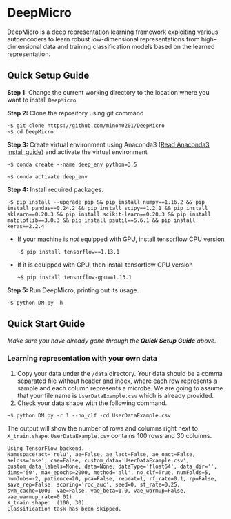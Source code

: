 # DeepMicro
DeepMicro is a deep representation learning framework exploiting various autoencoders to learn robust low-dimensional representations from high-dimensional data and training classification models based on the learned representation.

## Quick Setup Guide
**Step 1:** Change the current working directory to the location where you want to install `DeepMicro`.

**Step 2:** Clone the repository using git command
```
~$ git clone https://github.com/minoh0201/DeepMicro
~$ cd DeepMicro
```
**Step 3:** Create virtual environment using Anaconda3 ([Read Anaconda3 install guide](https://www.digitalocean.com/community/tutorials/how-to-install-anaconda-on-ubuntu-18-04-quickstart)) and activate the virtual environment
```
~$ conda create --name deep_env python=3.5
```
```
~$ conda activate deep_env
```
**Step 4:** Install required packages.
```
~$ pip install --upgrade pip && pip install numpy==1.16.2 && pip install pandas==0.24.2 && pip install scipy==1.2.1 && pip install sklearn==0.20.3 && pip install scikit-learn==0.20.3 && pip install matplotlib==3.0.3 && pip install psutil==5.6.1 && pip install keras==2.2.4
```
* If your machine is *not* equipped with GPU, install tensorflow CPU version 
  ```
  ~$ pip install tensorflow==1.13.1
  ```
* If it is equipped with GPU, then install tensorflow GPU version
  ```
  ~$ pip install tensorflow-gpu==1.13.1
  ```
**Step 5:** Run DeepMicro, printing out its usage.
```
~$ python DM.py -h
```

## Quick Start Guide
*Make sure you have already gone through the **Quick Setup Guide** above.*
### Learning representation with your own data
1. Copy your data under the `/data` directory. Your data should be a comma separated file without header and index, where each row represents a sample and each column represents a microbe. We are going to assume that your file name is `UserDataExample.csv` which is already provided.
2. Check your data shape with the following command.
  ```
  ~$ python DM.py -r 1 --no_clf -cd UserDataExample.csv
  ```
  The output will show the number of rows and columns right next to `X_train.shape`. `UserDataExample.csv` contains 100 rows and 30 columns.
  ```
  Using TensorFlow backend.
  Namespace(act='relu', ae=False, ae_lact=False, ae_oact=False, aeloss='mse', cae=False, custom_data='UserDataExample.csv', custom_data_labels=None, data=None, dataType='float64', data_dir='', dims='50', max_epochs=2000, method='all', no_clf=True, numFolds=5, numJobs=-2, patience=20, pca=False, repeat=1, rf_rate=0.1, rp=False, save_rep=False, scoring='roc_auc', seed=0, st_rate=0.25, svm_cache=1000, vae=False, vae_beta=1.0, vae_warmup=False, vae_warmup_rate=0.01)
  X_train.shape:  (100, 30)
  Classification task has been skipped.
  ```
